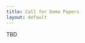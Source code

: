 ```yaml
---
title: Call for Demo Papers
layout: default
---
```


TBD

<!-- For questions regarding the call for papers, contact [ssdbm2023@easychair.org](mailto:ssdbm2023@easychair.org).-->
